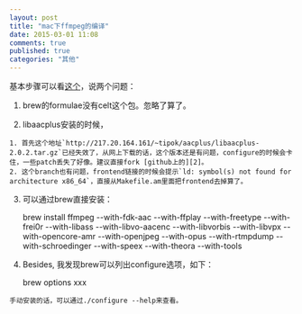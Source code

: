 ```yaml
---
layout: post
title: "mac下ffmpeg的编译"
date: 2015-03-01 11:08
comments: true
published: true
categories: "其他"
---
```


  基本步骤可以看[这个][1]，说两个问题：

  1. brew的formulae没有celt这个包。忽略了算了。

  2. libaacplus安装的时候，

  	1. 首先这个地址`http://217.20.164.161/~tipok/aacplus/libaacplus-2.0.2.tar.gz`已经失效了，从网上下载的话，这个版本还是有问题，configure的时候会卡住，一些patch丢失了好像。建议直接fork [github上的][2]。
  	2. 这个branch也有问题，frontend链接的时候会提示`ld: symbol(s) not found for architecture x86_64`，直接从Makefile.am里面把frontend去掉算了。

  3. 可以通过brew直接安装：

  		brew install ffmpeg --with-fdk-aac --with-ffplay --with-freetype --with-frei0r --with-libass --with-libvo-aacenc --with-libvorbis --with-libvpx --with-opencore-amr --with-openjpeg --with-opus --with-rtmpdump --with-schroedinger --with-speex --with-theora --with-tools

  4. Besides, 我发现brew可以列出configure选项，如下：

  		brew options xxx

  	手动安装的话，可以通过./configure --help来查看。


[1]: http://www.liaoxuefeng.com/article/0013738927837699a7f3407ea5f4b5caf8e1ab47997d7c5000   "Mac OS X编译ffmpeg"
[2]: https://github.com/Distrotech/libaacplus "Distrotech/libaacplus"